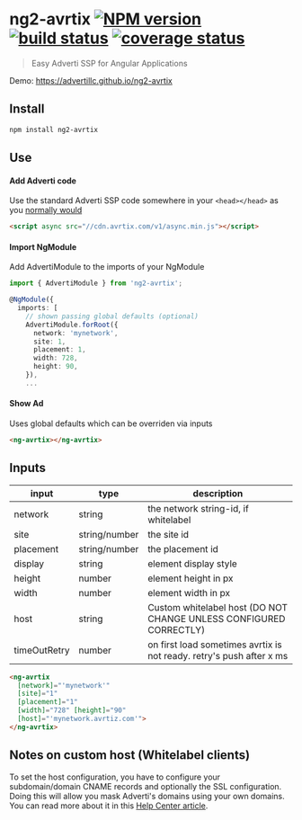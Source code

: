 # ng2-avrtix [![NPM version][npm-image]][npm-url] [![build status][travis-img]][travis-url] [![coverage status][coverage-img]][coverage-url]

[npm-image]: https://img.shields.io/npm/v/ng2-avrtix.svg
[npm-url]: https://npmjs.org/package/ng2-avrtix
[travis-img]: https://travis-ci.org/AdvertiLLC/ng2-avrtix.svg?branch=master
[travis-url]: https://travis-ci.org/AdvertiLLC/ng2-avrtix
[coverage-img]: https://codecov.io/gh/AdvertiLLC/ng2-avrtix/branch/master/graph/badge.svg
[coverage-url]: https://codecov.io/gh/AdvertiLLC/ng2-avrtix

> Easy Adverti SSP for Angular Applications

Demo: https://advertillc.github.io/ng2-avrtix

## Install

```bash
npm install ng2-avrtix
```

## Use

#### Add Adverti code

Use the standard Adverti SSP code somewhere in your `<head></head>` as you [normally would]()

```html
<script async src="//cdn.avrtix.com/v1/async.min.js"></script>
```

#### Import NgModule

Add AdvertiModule to the imports of your NgModule

```typescript
import { AdvertiModule } from 'ng2-avrtix';

@NgModule({
  imports: [
    // shown passing global defaults (optional)
    AdvertiModule.forRoot({
      network: 'mynetwork',
      site: 1,
      placement: 1,
      width: 728,
      height: 90,
    }),
    ...
```

#### Show Ad

Uses global defaults which can be overriden via inputs

```html
<ng-avrtix></ng-avrtix>
```

## Inputs

| input        | type          | description                                                           |
| ------------ | ------------- | --------------------------------------------------------------------- |
| network      | string        | the network string-id, if whitelabel                                  |
| site         | string/number | the site id                                                           |
| placement    | string/number | the placement id                                                      |
| display      | string        | element display style                                                 |
| height       | number        | element height in px                                                  |
| width        | number        | element width in px                                                   |
| host         | string        | Custom whitelabel host (DO NOT CHANGE UNLESS CONFIGURED CORRECTLY)    |
| timeOutRetry | number        | on first load sometimes avrtix is not ready. retry's push after x ms  |

```html
<ng-avrtix
  [network]="'mynetwork'"
  [site]="1"
  [placement]="1"
  [width]="728" [height]="90"
  [host]="'mynetwork.avrtiz.com'">
</ng-avrtix>
```

## Notes on custom host (Whitelabel clients)

To set the host configuration, you have to configure your subdomain/domain CNAME records and optionally the SSL configuration. Doing this will allow you mask Adverti's domains using your own domains. You can read more about it in this [Help Center article](http://help.adverti.io/whitelabel-ad-tech/integration/use-a-custom-domain-for-ad-serving).
